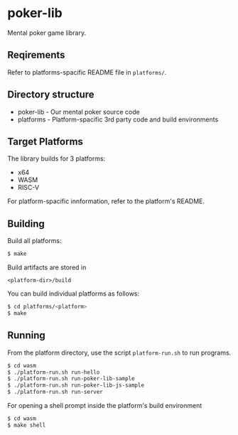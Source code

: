 # poker-lib

Mental poker game library.

## Reqirements

Refer to platforms-spacific README file in `platforms/`.

## Directory structure
- poker-lib - Our mental poker source code
- platforms - Platform-spacific 3rd party code and  build environments

## Target Platforms
The library builds for 3 platforms:
- x64
- WASM
- RISC-V

For platform-spacific innformation, refer to the platform's README.

## Building

Build all platforms:

```bash
$ make
```

Build artifacts are stored in 

```
<platform-dir>/build
```

You can build individual platforms as follows:

```bash
$ cd platforms/<platform>
$ make
```
## Running
From the platform directory, use the script `platform-run.sh` to run programs.
```bash
$ cd wasm
$ ./platform-run.sh run-hello
$ ./platform-run.sh run-poker-lib-sample
$ ./platform-run.sh run-poker-lib-js-sample
$ ./platform-run.sh run-server
```

For opening a shell prompt inside the platform's build environment 
```bash
$ cd wasm
$ make shell
```



